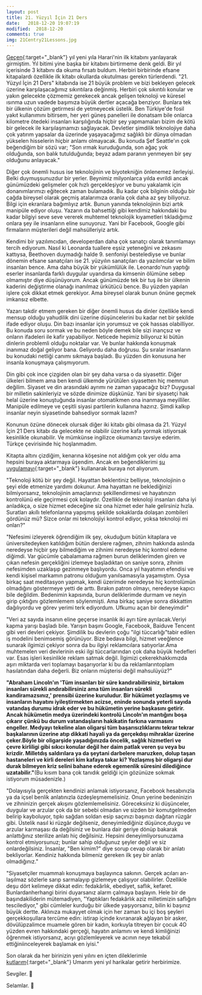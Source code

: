 ```yaml
---
layout: post
title: 21. Yüzyıl İçin 21 Ders
date:   2018-12-20 19:07:19
modified:  2018-12-20
comments: true
img: 21Centry21Lessons.jpg
---
```


[Geçen](https://www.youtube.com/watch?v=_J0Ne-mHvcU){:target="_blank"} yıl yeni yıla Harari'nin ilk kitabını yarılayarak girmiştim. Yıl bitimi yine başka bir kitabını birtirmeme denk geldi. Bir yıl içerisinde 3 kitabını da okuma fırsatı buldum. Herbiri birbirinde efsane kitapalardı özellikle ilk kitabı okullarda okutulması gerekn türlerdendi. "21. Yüzyıl İçin 21 Ders" kitabında ise 21 büyük problem ve bizi bekleyen gelecek üzerine karşılaşacağımız sıkıntılara değinmiş. Herbiri çok sıkıntılı konular ve yakın gelecekte çözmemiz gerekecek ancak gelişen teknoloji ve küresel ısınma uzun vadede başımıza büyük dertler açacağa benziyor. Bunlara tek bir ülkenin çözüm getirmesi de yetmeyecek üstelik. Ben Türkiye'de fosil yakıt kullanımını bitirsem, her yeri güneş panelleri ile donatsam bile onlarca kilometre ötedeki insanları karşılığında hiçbir şey yapmamaları bizim de kötü bir gelecek ile karşılaşmamızı sağlayacak. Devletler şimdilik teknolojiye daha çok yatırım yapsalar da üzerinde yaşayacağımız sağlıklı bir dünya olmadan yükselen hisselerin hiçbir anlamı olmayacak. Bu konuda Şef Seattle'ın çok beğendiğim bir sözü var; "Son ırmak kuruduğunda, son ağaç yok olduğunda, son balık tutulduğunda; beyaz adam paranın yenmeyen bir şey olduğunu anlayacak."

Diğer çok önemli husus ise teknolojinin ve biyotekniğin önlenemez ilerleyişi. Belki duymuşsunuzdur bir yerler. Beynimiz milyonlarca yılda evrildi ancak günümüzdeki gelişmeler çok hızlı gerçekleşiyor ve bunu yakalamk için donanımlarımızı eğitecek zaman bulamadık. Bu kadar çok bilginin olduğu bir çağda bireysel olarak geçmiş atalarımıza oranla çok daha az şey biliyoruz. Bilgi için ekranlara bağımlıyız artık. Bunun yanında teknolojinin bizi artık manipüle ediyor oluşu. Yazarın da bahsettiği gibi kendimiz hakkındaki bu kadar bilgiyi seve seve vererek muhtemel teknolojik kıyametleri tıkladığımız onlara şey ile insanların eline sunuyoruz. Yani bir Facebook, Google gibi firmaların müşterileri değil mahsülleriyiz artık.

Kendimi bir yazılımcıdan, developerdan daha çok sanatçı olarak tanımlamayı tercih ediyorum. Nasıl ki Leonarda tuallere eşsiz yeteneğini ve zekasını kattıysa, Beethoven duymadığı halde 9. senfoniyi bestelediyse ve bunlar dönemin efsane sanatçıları ise 21. yüzyılın sanatçıları da yazılımcılar ve bilim insanları bence. Ama daha büyük bir yükümlülük ile. Leonardo'nun yaptığı eserler insanlarda farklı duygular uyandırsa da kimsenin ölümüne sebep olmamıştır diye düşünüyorum. Ancak günümüzde tek bir tuş ile bir ülkenin kaderini değiştirme olanağı inanılmaz ürkütücü bence. Bu yüzden yapılan işlere çok dikkat etmek gerekiyor. Ama bireysel olarak bunun önüne geçmek imkansız elbette.

Yazarı takdir etmem gereken bir diğer önemli husus da dinler özellikle kendi mensup olduğu yahudilik dini üzerine düşüncelerini bu kadar net bir şekilde ifade ediyor oluşu. Din bazı insanlar için yorumsuz ve çok hassas olabilliyor. Bu konuda soru sormak ve bu neden böyle demek bile sizi inançsız ve onların ifadeleri ile kafir yapabiliyor. Neticede hepimiz biliyoruz ki bütün dinlerin problemli olduğu noktalar var. Ve bunlar hakkında konuşmak inanımaz doğal geliyor bana. Geliyordu daha doğrusu. Şu sıralar insanların bu konudaki netliği canımı sıkmaya başladı. Bu yüzden din konusuna her insanla konuşmaya çalışmıyorum.

Din gibi çok ince çizgiden olan bir şey daha varsa o da siyasettir. Diğer ülkeleri bilmem ama ben kendi ülkemde yürütülen siyasetten hiç memnun değilim. Siyaset ve din arasındaki ayrımı ne zaman yapacağız biz? Duygusal bir milletin sakinleriyiz ve sözde dinimize düşkünüz. Yani bir siyasetçi hak helal üzerine konuştuğunda insanlar otomatikmen ona inanmaya meyilliler. Manipüle edilmeye ve çeşitli siyasi partilerin kullanına hazırız. Şimdi kalkıp insanlar neyin siyasetinde bahsediyor sormak lazım?

Konunun özüne dönecek olursak diğer iki kitabı gibi olmasa da 21. Yüzyıl İçin 21 Ders kitabı da gelecekte ne olabilir üzerine kafa yormak istiyorsak kesinlikle okunabilir. Ve mümkünse ingilizce okumanızı tavsiye ederim. Türkçe çevirisinde hiç hoşlanmadım.

Kitapta altını çizdiğim, kenarına köşesine not aldığım çok yer oldu ama hepsini buraya aktarmaya üşendim. Ancak en beğendiklerimi [şu uygulamayı](https://image-text-detector.herokuapp.com/){:target="_blank"} kullanarak buraya not alıyorum.

"Teknoloji kötü bir şey değil. Hayattan beklentiniz belliyse, teknolojinin o şeyi elde etmenize yardımı dokunur. Ama hayattan ne beklediğinizi bilmiyorsanız, teknolojinin amaçlarınızı şekillendirmesi ve hayatınızın kontrolünü ele geçirmesi çok kolaydır. Özellikle de teknoloji insanları daha iyi anladıkça, o size hizmet edeceğine siz ona hizmet eder hale gelirsiniz hızla. Suratları akıllı telefonlarına yapışmış şekilde sokaklarda dolaşan zombileri gördünüz mü? Sizce onlar mi teknolojiyi kontrol ediyor, yoksa teknoloji mi onları?"

"Nefesimi izleyerek öğrendiğim ilk şey, okuduğum bütün kitaplara ve üniversitedeyken katıldığım bütün derslere rağmen, zihnim hakkında aslında neredeyse hiçbir şey bilmediğim ve zihnimi neredeyse hiç kontrol edeme diğimdi. Var gücümle çabalamama rağmen burun deliklerimden giren ve çıkan nefesin gerçekliğini izlemeye başladıktan on saniye sonra, zihnim nefesimden uzaklaşıp gezinmeye başlıyordu. Onca yıl hayatımın efendisi ve kendi kişisel markamın patronu olduğum yanılsamasıyla yaşamıştım. Oysa birkaç saat meditasyon yapmak, kendi üzerimde neredeyse hiç kontrolümün olmadığını göstermeye yetti de arttı. Bırakın patron olmayı, neredeyse kapıcı bile değildim. Bedenimin kapısında, burun deliklerimde durmam ve neyin girip çıktığını gözlemlemem söylenmişti. Ama birkaç saniye sonra dikkattim dağılıyordu ve görev yerimi terk ediyordum. Ufkumu açan bir deneyimdir"

"Veri az sayıda insanın eline geçerse insanlık iki ayrı türe ayrılacak.Veriyi kapma yarışı başladı bile. Yarışın başını Google, Facebook, Baiduve Tencent gibi veri devleri çekiyor. Şimdilik bu devlerin çoğu "ilgi tüccarlığı"tabir edilen iş modelini benimsemiş görünüyor. Bize bedava bilgi, hizmet veeğlence sunarak ilgimizi çekiyor sonra da bu ilgiyi reklamcılara satıyorlar.Ama muhtemelen veri devlerinin eski ilgi tüccarlarından çok daha büyük hedefleri var. Esas işleri kesinlikle reklam satmak değil. İlgimizi çekerekhakkımızda aşırı miktarda veri toplamayı başarıyorlar ki bu da reklamlarıntoplam hasılatından daha değerli. Biz onların müşterisi değil mahsulüyüz?"

**"Abraham Lincoln'ın 'Tüm insanları bir süre kandırabilirsiniz, birtakım insanları sürekli andırabilirsiniz ama tüm insanları sürekli kandiramazsınız,' prensibi üzerine kuruludur. Bir hükümet yozlaşmış ve insanların hayatını iyileştirmekten acizse, eninde sonunda yeterli sayıda vatandaş durumu idrak eder ve bu hükümetin yerine başkasını getirir. Ancak hükümetin medya üzerindeki kontrolü Lincoln'ın mantığını boşa çıkarır çünkü bu durum vatandaşların hakikatin farkına varmasını engeller. Medyayı tekeline alan oligarşi tüm başarısızlıklarını tekrar tekrar başkalarının üzerine atıp dikkati hayali ya da gerçekdışı mihraklar üzerine çeker.Böyle bir oligarşide yaşadığınızda öncelik, sağlık hizmetleri ve çevre kirliligi gibi sıkıcı konular değil her daim patlak veren şu veya bu krizdir. Milletdış saldırılara ya da şeytani darbelere maruzken, dolup taşan hastaneleri ve kirli dereleri kim kafaya takar ki? Yozlaşmış bir oligarşi dur durak bilmeyen kriz selini bahane ederek egemenlik süresini dilediğince uzatabilir."**(Bu kısım bana çok tanıdık geldiği için gözünüze sokmak istiyorum müsadenizle.)

"Dolayısıyla gerçekten kendinizi anlamak istiyorsanız, Facebook hesabınızla ya da içsel benlik anlatınızla özdeşleşmemelisiniz. Onun yerine bedeninizin ve zihninizin gerçek akışını gözlemlemelisiniz. Göreceksiniz ki düşünceler, duygular ve arzular çok da bir sebebi olmadan ve sizden bir komutgelmeden belirip kayboluyor, tıpkı sağdan soldan esip saçınızı başınızı dağıtan rüzgâr gibi. Üstelik nasıl ki rüzgâr değilseniz, deneyimlediğiniz düşünce,duygu ve arzular karmaşası da değilsiniz ve bunlara dair geriye dönüp bakarak anlattığınız sterilize anlatı hiç değilsiniz. Hepsini deneyimliyorsunuzama kontrol etmiyorsunuz; bunlar sahip olduğunuz şeyler değil ve siz onlardeğilsiniz. İnsanlar, "Ben kimim?" diye sorup cevap olarak bir anlatı bekliyorlar. Kendiniz hakkında bilmeniz gereken ilk şey bir anlatı olmadığınız."

"Siyasetçiler muammalı konuşmaya başlayınca sakının. Gerçek acıları an-laşılmaz sözlerle sarıp sarmalayıp gizlemeye çalışıyor olabilirler. Özellikle deşu dört kelimeye dikkat edin: fedakârlık, ebediyet, saflık, kefaret. Bunlardanherhangi birini duyarsanız alarm çalmaya başlayın. Hele bir de başındakiliderin mütemadiyen, "Yaptıkları fedakârlık aziz milletimizin saflığını tescilediyor," gibi cümleler kurduğu bir ülkede yaşıyorsanız, bilin ki başınız büyük dertte. Aklınıza mukayyet olmak için her zaman bu içi boş şeyleri gerçekkoşullara tercüme edin: istirap içinde kıvranarak ağlayan bir asker, dövülüpzalimce muamele gören bir kadın, korkuyla titreyen bir çocuk 4O yüzden evren hakkındaki gerçeği, hayatın anlamını ve kendi kimliğinizi öğrenmek istiyorsanız, acıyı gözlemleyerek ve acının neye tekabül ettiğiniinceleyerek başlamak en iyisi."

Son olarak da her birinizin yeni yılını en içten dileklerimle [kutlarım](http://gulecebru.com/merry_christmas/){:target="_blank"} Umarım yeni yıl harikalar getirir herbirimize.

Sevgiler. 💃

Selamlar. 🙋
